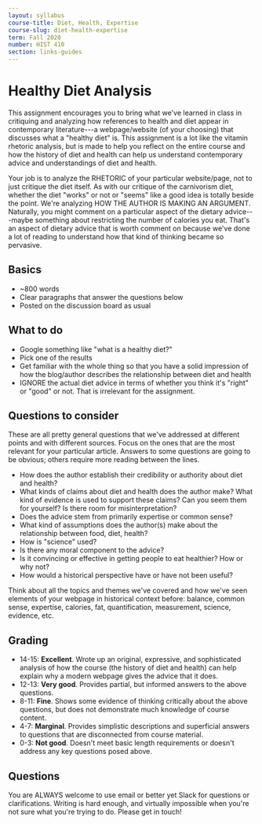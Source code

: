 ```yaml
---
layout: syllabus
course-title: Diet, Health, Expertise
course-slug: diet-health-expertise
term: Fall 2020
number: HIST 410
section: links-guides
---
```


# Healthy Diet Analysis
This assignment encourages you to bring what we've learned in class in critiquing and analyzing how references to health and diet appear in contemporary literature---a webpage/website (of your choosing) that discusses what a "healthy diet" is. This assignment is a lot like the vitamin rhetoric analysis, but is made to help you reflect on the entire course and how the history of diet and health can help us understand contemporary advice and understandings of diet and health.

Your job is to analyze the RHETORIC of your particular website/page, not to just critique the diet itself. As with our critique of the carnivorism diet, whether the diet "works" or not or "seems" like a good idea is totally beside the point. We're analyzing HOW THE AUTHOR IS MAKING AN ARGUMENT. Naturally, you might comment on a particular aspect of the dietary advice---maybe something about restricting the number of calories you eat. That's an aspect of dietary advice that is worth comment on because we've done a lot of reading to understand how that kind of thinking became so pervasive.

## Basics
- ~800 words
- Clear paragraphs that answer the questions below
- Posted on the discussion board as usual

## What to do
- Google something like "what is a healthy diet?"
- Pick one of the results
- Get familiar with the whole thing so that you have a solid impression of how the blog/author describes the relationship between diet and health
- IGNORE the actual diet advice in terms of whether you think it's "right" or "good" or not. That is irrelevant for the assignment.


## Questions to consider
These are all pretty general questions that we've addressed at different points and with different sources. Focus on the ones that are the most relevant for your particular article. Answers to some questions are going to be obvious; others require more reading between the lines.

- How does the author establish their credibility or authority about diet and health?
- What kinds of claims about diet and health does the author make? What kind of evidence is used to support these claims? Can you seem them for yourself? Is there room for misinterpretation?
- Does the advice stem from primarily expertise or common sense?
- What kind of assumptions does the author(s) make about the relationship between food, diet, health?
- How is "science" used?
- Is there any moral component to the advice?
- Is it convincing or effective in getting people to eat healthier? How or why not?
- How would a historical perspective have or have not been useful?

Think about all the topics and themes we've covered and how we've seen elements of your webpage in historical context before: balance, common sense, expertise, calories, fat, quantification, measurement, science, evidence, etc.


## Grading
- 14-15: **Excellent**. Wrote up an original, expressive, and sophisticated analysis of how the course (the history of diet and health) can help explain why a modern webpage gives the advice that it does.
- 12-13: **Very good**. Provides partial, but informed answers to the above questions.
- 8-11: **Fine**. Shows some evidence of thinking critically about the above questions, but does not demonstrate much knowledge of course content.
- 4-7: **Marginal**. Provides simplistic descriptions and superficial answers to questions that are disconnected from course material.
- 0-3: **Not good**. Doesn't meet basic length requirements or doesn't address any key questions posed above.

## Questions
You are ALWAYS welcome to use email or better yet Slack for questions or clarifications. Writing is hard enough, and virtually impossible when you're not sure what you're trying to do. Please get in touch!
